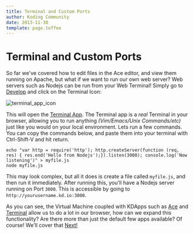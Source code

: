 ```yaml
---
title: Terminal and Custom Ports
author: Koding Community
date: 2013-11-30
template: page.toffee
---
```


# Terminal and Custom Ports

So far we've covered how to edit files in the Ace editor, and view them running on Apache, but what if we want to run our own web server? Web servers such as Nodejs can be run from your Web Terminal! Simply go to [Develop](https://koding.com/Develop) and click on the Terminal Icon:

![terminal_app_icon](/wp-content/uploads/terminal_app_icon.png)

  


This will open the [Terminal App](https://koding.com/Develop/Terminal). The Terminal app is a _real_ Terminal in your browser, allowing you to run anything _(Vim/Emacs/Unix Commands/etc)_ just like you would on your local environment. Lets run a few commands. You can copy the commands below, and paste them into your terminal with Ctrl-Shift-V and hit return.
    
    
    echo "var http = require('http'); http.createServer(function (req, res) { res.end('Hello from Nodejs');}).listen(3000); console.log('Now listening')" > myfile.js
    node myfile.js
    

This may look complex, but all it does is create a file called `myfile.js`, and then run it immediately. After running this, you'll have a Nodejs server running on Port `3000`. This is accessible by going to `http://yourusername.kd.io:3000`.

As you can see, the Virtual Machine coupled with KDApps such as [Ace](https://koding.com/Develop/Ace) and [Terminal](https://koding.com/Develop/Terminal) allow us to do a lot in our browser, how can we expand this functionality? Are there more than just the default few apps available? Of course! We'll cover that [Next!](/installing-and-using-kdapps/)
